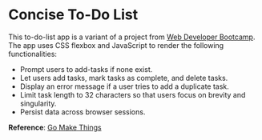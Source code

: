 # Concise To-Do List

This to-do-list app is a variant of a project from <a href='https://www.udemy.com/the-web-developer-bootcamp/' target='_blank'>Web Developer Bootcamp</a>. The app uses CSS flexbox and JavaScript to render the following functionalities:

- Prompt users to add-tasks if none exist.
- Let users add tasks, mark tasks as complete, and delete tasks.
- Display an error message if a user tries to add a duplicate task.
- Limit task length to 32 characters so that users focus on brevity and singularity.
- Persist data across browser sessions.

**Reference**: <a href='https://gomakethings.com/' target='_blank'>Go Make Things</a>
